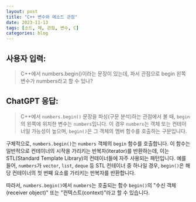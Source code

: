 ```yaml
---
layout: post
title: "C++ 변수와 메소드 관점"
date: 2023-11-13
tags: [소드, 메, 관점, 변수, C]
categories: blog
---
```


## 사용자 입력:
> C++에서    numbers.begin()이라는 문장이 있는데, 파서 관점으로  begin   왼쪽 변수가 numbers라고 할 수 있나?

## ChatGPT 응답:
> C++에서 `numbers.begin()` 문장을 파싱(구문 분석)하는 관점에서 볼 때, `begin`의 왼쪽에 위치한 변수는 `numbers`입니다. 이 경우 `numbers`는 객체 또는 컨테이너일 가능성이 높으며, `begin()`은 그 객체의 멤버 함수를 호출하는 구문입니다.

구체적으로, `numbers.begin()`는 `numbers` 객체의 `begin` 함수를 호출합니다. 이 함수는 일반적으로 컨테이너의 시작을 가리키는 반복자(iterator)를 반환하는데, 이는 STL(Standard Template Library)의 컨테이너들에 자주 사용되는 패턴입니다. 예를 들어, `numbers`가 `vector`, `list`, `deque` 등 STL 컨테이너 중 하나일 경우, `begin()`은 해당 컨테이너의 첫 번째 요소를 가리키는 반복자를 반환합니다.

따라서, `numbers.begin()`에서 `numbers`는 호출되는 함수 `begin()`의 "수신 객체(receiver object)" 또는 "컨텍스트(context)"라고 할 수 있습니다.

